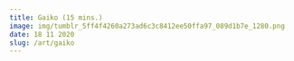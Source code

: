 ```yaml
---
title: Gaiko (15 mins.)
image: img/tumblr_5ff4f4260a273ad6c3c8412ee50ffa97_089d1b7e_1280.png
date: 18 11 2020
slug: /art/gaiko
---
```

